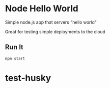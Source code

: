 # Node Hello World

Simple node.js app that servers "hello world"

Great for testing simple deployments to the cloud

## Run It

`npm start`
# test-husky
